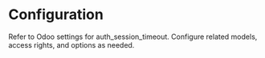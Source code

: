 # Configuration

Refer to Odoo settings for auth_session_timeout. Configure related models, access rights, and options as needed.
